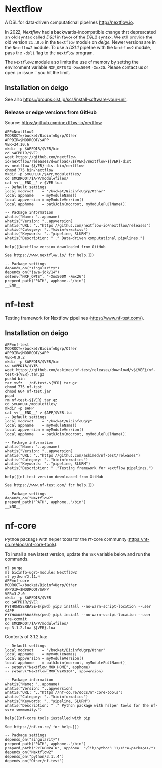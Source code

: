 Nextflow
========

A DSL for data-driven computational pipelines <http://nextflow.io>.

In 2022, _Nextflow_ had a backwards-incompatible change that depreacated an old
syntax called _DSL1_ in favor of the _DSL2_ syntax.  We still provide the old
version `21.10.6` in the `Nextflow` module on _deigo_.  Newer versions are in
the `Nextflow2` module.  To use a _DSL1_ pipeline with the `Nextflow2` module,
pass the `-dsl1` flag to the `nextflow` program.

The `Nextflow2` module also limits the use of memory by setting the environment
variable `NXF_OPTS` to `-Xms500M -Xmx2G`.  Please contact us or open an issue
if you hit the limit.


Installation on deigo
---------------------

See also <https://groups.oist.jp/scs/install-software-your-unit>.

### Release or edge versions from GitHub

Source: https://github.com/nextflow-io/nextflow

```
APP=Nextflow2
MODROOT=/bucket/BioinfoUgrp/Other
APPDIR=$MODROOT/$APP
VER=24.10.6
mkdir -p $APPDIR/$VER/bin
cd $APPDIR/$VER
wget https://github.com/nextflow-io/nextflow/releases/download/v${VER}/nextflow-${VER}-dist
mv nextflow-${VER}-dist bin/nextflow
chmod 775 bin/nextflow
mkdir -p $MODROOT/$APP/modulefiles/
cd $MODROOT/$APP/modulefiles/
cat <<'__END__' > $VER.lua
-- Default settings
local modroot    = "/bucket/BioinfoUgrp/Other"
local appname    = myModuleName()
local appversion = myModuleVersion()
local apphome    = pathJoin(modroot, myModuleFullName())

-- Package information
whatis("Name: "..appname)
whatis("Version: "..appversion)
whatis("URL: ".."https://github.com/nextflow-io/nextflow/releases")
whatis("Category: ".."bioinformatics")
whatis("Keywords: ".."pipeline, SLURM")
whatis("Description: ".." Data-driven computational pipelines.")

help([[Nextflow version downloaded from GitHub

See https://www.nextflow.io/ for help.]])

-- Package settings
depends_on("singularity")
depends_on("java-jdk/14")
setenv("NXF_OPTS", "-Xms500M -Xmx2G")
prepend_path("PATH", apphome.."/bin")
__END__
```

nf-test
=======

Testing framework for Nextflow pipelines (<https://www.nf-test.com/>).

Installation on deigo
---------------------

```
APP=nf-test
MODROOT=/bucket/BioinfoUgrp/Other
APPDIR=$MODROOT/$APP
VER=0.9.2
mkdir -p $APPDIR/$VER/bin
cd $APPDIR/$VER
wget https://github.com/askimed/nf-test/releases/download/v${VER}/nf-test-${VER}.tar.gz
pushd bin
tar xvfz ../nf-test-${VER}.tar.gz
chmod 775 nf-test
chmod 664 nf-test.jar
popd
rm nf-test-${VER}.tar.gz
cd $MODROOT/modulefiles/
mkdir -p $APP
cat <<'__END__' > $APP/$VER.lua
-- Default settings
local modroot    = "/bucket/BioinfoUgrp"
local appname    = myModuleName()
local appversion = myModuleVersion()
local apphome    = pathJoin(modroot, myModuleFullName())

-- Package information
whatis("Name: "..appname)
whatis("Version: "..appversion)
whatis("URL: ".."https://github.com/askimed/nf-test/releases")
whatis("Category: ".."bioinformatics")
whatis("Keywords: ".."pipeline, SLURM")
whatis("Description: ".."Testing framework for Nextflow pipelines.")

help([[nf-test version downloaded from GitHub

See https://www.nf-test.com/ for help.]])

-- Package settings
depends_on("Nextflow2")
prepend_path("PATH", apphome.."/bin")
__END__
```

nf-core
=======

Python package with helper tools for the nf-core community (<https://nf-co.re/docs/nf-core-tools>).

To install a new latest version, update the `VER` variable below and run the commands.

```
ml purge
ml bioinfo-ugrp-modules Nextflow2
ml python/3.11.4
APP=nf-core
MODROOT=/bucket/BioinfoUgrp/Other
APPDIR=$MODROOT/$APP
VER=3.2.0
mkdir -p $APPDIR/$VER
cd $APPDIR/$VER
PYTHONUSERBASE=$(pwd) pip3 install --no-warn-script-location --user $APP 
PYTHONUSERBASE=$(pwd) pip3 install --no-warn-script-location --user pre-commit
cd $MODROOT/$APP/modulefiles/
cp 3.1.2.lua ${VER}.lua
```

Contents of 3.1.2.lua:

```
-- Default settings
local modroot    = "/bucket/BioinfoUgrp/Other"
local appname    = myModuleName()
local appversion = myModuleVersion()
local apphome    = pathJoin(modroot, myModuleFullName())
-- setenv("Nextflow_MOD_HOME", apphome)
-- setenv("Nextflow_MOD_VERSION", appversion)

-- Package information
whatis("Name: "..appname)
whatis("Version: "..appversion)
whatis("URL: ".."https://nf-co.re/docs/nf-core-tools")
whatis("Category: ".."bioinformatics")
whatis("Keywords: ".."pipeline, SLURM")
whatis("Description: ".." Python package with helper tools for the nf-core community.")

help([[nf-core tools installed with pip

See https://nf-co.re/ for help.]])

-- Package settings
depends_on("singularity")
prepend_path("PATH", apphome.."/bin")
prepend_path("PYTHONPATH", apphome.."/lib/python3.11/site-packages/")
depends_on("Nextflow2")
depends_on("python/3.11.4")
depends_on("Other/nf-test")
```
